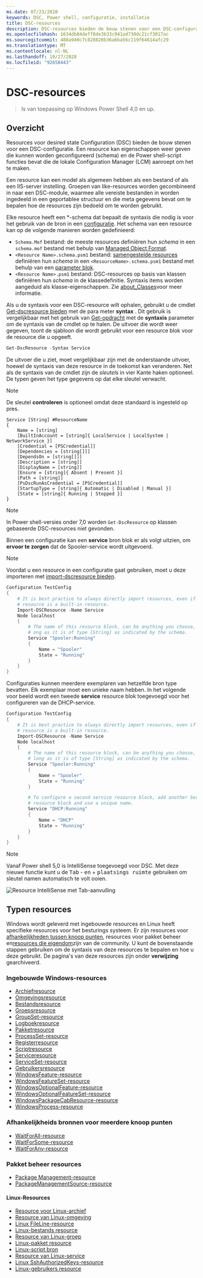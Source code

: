 ```yaml
---
ms.date: 07/23/2020
keywords: DSC, Power shell, configuratie, installatie
title: DSC-resources
description: DSC-resources bieden de bouw stenen voor een DSC-configuratie. Een resource beschrijft eigenschappen die kunnen worden geconfigureerd (schema) en bevat de Power shell-script functies die door de LCM worden gebruikt om de configuratie toe te passen.
ms.openlocfilehash: 1634db84deff8de3b33c941ad738dc21cf3017ac
ms.sourcegitcommit: 488a940c7c828820b36a6ba56c119f64614afc29
ms.translationtype: MT
ms.contentlocale: nl-NL
ms.lasthandoff: 10/27/2020
ms.locfileid: "92658443"
---
```

# <a name="dsc-resources"></a>DSC-resources

> Is van toepassing op Windows Power Shell 4,0 en up.

## <a name="overview"></a>Overzicht

Resources voor desired state Configuration (DSC) bieden de bouw stenen voor een DSC-configuratie. Een resource kan eigenschappen weer geven die kunnen worden geconfigureerd (schema) en de Power shell-script functies bevat die de lokale Configuration Manager (LCM) aanroept om het te maken.

Een resource kan een model als algemeen hebben als een bestand of als een IIS-server instelling. Groepen van like-resources worden gecombineerd in naar een DSC-module, waarmee alle vereiste bestanden in worden ingedeeld in een geportablee structuur en die meta gegevens bevat om te bepalen hoe de resources zijn bedoeld om te worden gebruikt.

Elke resource heeft een *-schema dat bepaalt de syntaxis die nodig is voor het gebruik van de bron in een [configuratie](../configurations/configurations.md). Het schema van een resource kan op de volgende manieren worden gedefinieerd:

- `Schema.Mof` bestand: de meeste resources definiëren hun _schema_ in een `schema.mof` bestand met behulp van [Managed Object Format](/windows/desktop/wmisdk/managed-object-format--mof-).
- `<Resource Name>.schema.psm1` bestand: [samengestelde resources](../configurations/compositeConfigs.md) definiëren hun _schema_ in een `<ResourceName>.schema.psm1` bestand met behulp van een [parameter blok](/powershell/module/microsoft.powershell.core/about/about_functions#functions-with-parameters).
- `<Resource Name>.psm1` bestand: DSC-resources op basis van klassen definiëren hun _schema_ in de klassedefinitie. Syntaxis items worden aangeduid als klasse-eigenschappen. Zie [about_Classes](/powershell/module/psdesiredstateconfiguration/about/about_classes_and_dsc)voor meer informatie.

Als u de syntaxis voor een DSC-resource wilt ophalen, gebruikt u de cmdlet [Get-dscresource bieden](/powershell/module/PSDesiredStateConfiguration/Get-DscResource) met de para meter **syntax** . Dit gebruik is vergelijkbaar met het gebruik van [Get-opdracht](/powershell/module/microsoft.powershell.core/get-command) met de **syntaxis** parameter om de syntaxis van de cmdlet op te halen. De uitvoer die wordt weer gegeven, toont de sjabloon die wordt gebruikt voor een resource blok voor de resource die u opgeeft.

```powershell
Get-DscResource -Syntax Service
```

De uitvoer die u ziet, moet vergelijkbaar zijn met de onderstaande uitvoer, hoewel de syntaxis van deze resource in de toekomst kan veranderen. Net als de syntaxis van de cmdlet zijn de _sleutels_ in vier Kante haken optioneel. De typen geven het type gegevens op dat elke sleutel verwacht.

> [!NOTE]
> De sleutel **controleren** is optioneel omdat deze standaard is ingesteld op pres.

```output
Service [String] #ResourceName
{
    Name = [string]
    [BuiltInAccount = [string]{ LocalService | LocalSystem | NetworkService }]
    [Credential = [PSCredential]]
    [Dependencies = [string[]]]
    [DependsOn = [string[]]]
    [Description = [string]]
    [DisplayName = [string]]
    [Ensure = [string]{ Absent | Present }]
    [Path = [string]]
    [PsDscRunAsCredential = [PSCredential]]
    [StartupType = [string]{ Automatic | Disabled | Manual }]
    [State = [string]{ Running | Stopped }]
}
```

> [!NOTE]
> In Power shell-versies onder 7,0 worden `Get-DscResource` op klassen gebaseerde DSC-resources niet gevonden.

Binnen een configuratie kan een **service** bron blok er als volgt uitzien, om **ervoor te zorgen** dat de Spooler-service wordt uitgevoerd.

> [!NOTE]
> Voordat u een resource in een configuratie gaat gebruiken, moet u deze importeren met [import-dscresource bieden](../configurations/import-dscresource.md).

```powershell
Configuration TestConfig
{
    # It is best practice to always directly import resources, even if the
    # resource is a built-in resource.
    Import-DSCResource -Name Service
    Node localhost
    {
        # The name of this resource block, can be anything you choose, as l
        # ong as it is of type [String] as indicated by the schema.
        Service "Spooler:Running"
        {
            Name = "Spooler"
            State = "Running"
        }
    }
}
```

Configuraties kunnen meerdere exemplaren van hetzelfde bron type bevatten. Elk exemplaar moet een unieke naam hebben. In het volgende voor beeld wordt een tweede **service** resource blok toegevoegd voor het configureren van de DHCP-service.

```powershell
Configuration TestConfig
{
    # It is best practice to always directly import resources, even if the
    # resource is a built-in resource.
    Import-DSCResource -Name Service
    Node localhost
    {
        # The name of this resource block, can be anything you choose, as
        # long as it is of type [String] as indicated by the schema.
        Service "Spooler:Running"
        {
            Name = "Spooler"
            State = "Running"
        }

        # To configure a second service resource block, add another Service
        # resource block and use a unique name.
        Service "DHCP:Running"
        {
            Name = "DHCP"
            State = "Running"
        }
    }
}
```

> [!NOTE]
> Vanaf Power shell 5,0 is IntelliSense toegevoegd voor DSC. Met deze nieuwe functie kunt u de <kbd>Tab</kbd> - <kbd>en</kbd> + <kbd>plaatsings ruimte</kbd> gebruiken om sleutel namen automatisch te volt ooien.

![Resource IntelliSense met Tab-aanvulling](media/resources/resource-tabcompletion.png)

## <a name="types-of-resources"></a>Typen resources

Windows wordt geleverd met ingebouwde resources en Linux heeft specifieke resources voor het besturings systeem. Er zijn resources voor [afhankelijkheden tussen knoop punten](../configurations/crossNodeDependencies.md), resources voor pakket beheer en[resources die eigendom](https://github.com/dsccommunity)zijn van de community. U kunt de bovenstaande stappen gebruiken om de syntaxis van deze resources te bepalen en hoe u deze gebruikt. De pagina's van deze resources zijn onder **verwijzing** gearchiveerd.

### <a name="windows-built-in-resources"></a>Ingebouwde Windows-resources

- [Archiefresource](../reference/resources/windows/archiveResource.md)
- [Omgevingsresource](../reference/resources/windows/environmentResource.md)
- [Bestandsresource](../reference/resources/windows/fileResource.md)
- [Groepsresource](../reference/resources/windows/groupResource.md)
- [GroupSet-resource](../reference/resources/windows/groupSetResource.md)
- [Logboekresource](../reference/resources/windows/logResource.md)
- [Pakketresource](../reference/resources/windows/packageResource.md)
- [ProcessSet-resource](../reference/resources/windows/ProcessSetResource.md)
- [Registerresource](../reference/resources/windows/registryResource.md)
- [Scriptresource](../reference/resources/windows/scriptResource.md)
- [Serviceresource](../reference/resources/windows/serviceResource.md)
- [ServiceSet-resource](../reference/resources/windows/serviceSetResource.md)
- [Gebruikersresource](../reference/resources/windows/userResource.md)
- [WindowsFeature-resource](../reference/resources/windows/windowsFeatureResource.md)
- [WindowsFeatureSet-resource](../reference/resources/windows/windowsFeatureSetResource.md)
- [WindowsOptionalFeature-resource](../reference/resources/windows/windowsOptionalFeatureResource.md)
- [WindowsOptionalFeatureSet-resource](../reference/resources/windows/windowsOptionalFeatureSetResource.md)
- [WindowsPackageCabResource-resource](../reference/resources/windows/windowsPackageCabResource.md)
- [WindowsProcess-resource](../reference/resources/windows/windowsProcessResource.md)

### <a name="cross-node-dependency-resources"></a>Afhankelijkheids bronnen voor meerdere knoop punten

- [WaitForAll-resource](../reference/resources/windows/waitForAllResource.md)
- [WaitForSome-resource](../reference/resources/windows/waitForSomeResource.md)
- [WaitForAny-resource](../reference/resources/windows/waitForAnyResource.md)

### <a name="package-management-resources"></a>Pakket beheer resources

- [Package Management-resource](../reference/resources/packagemanagement/PackageManagementDscResource.md)
- [PackageManagementSource-resource](../reference/resources/packagemanagement/PackageManagementSourceDscResource.md)

#### <a name="linux-resources"></a>Linux-Resources

- [Resource voor Linux-archief](../reference/resources/linux/lnxArchiveResource.md)
- [Resource van Linux-omgeving](../reference/resources/linux/lnxEnvironmentResource.md)
- [Linux FileLine-resource](../reference/resources/linux/lnxFileLineResource.md)
- [Linux-bestands resource](../reference/resources/linux/lnxFileResource.md)
- [Resource van Linux-groep](../reference/resources/linux/lnxGroupResource.md)
- [Linux-pakket resource](../reference/resources/linux/lnxPackageResource.md)
- [Linux-script bron](../reference/resources/linux/lnxScriptResource.md)
- [Resource van Linux-service](../reference/resources/linux/lnxServiceResource.md)
- [Linux SshAuthorizedKeys-resource](../reference/resources/linux/lnxSshAuthorizedKeysResource.md)
- [Linux-gebruikers resource](../reference/resources/linux/lnxUserResource.md)

